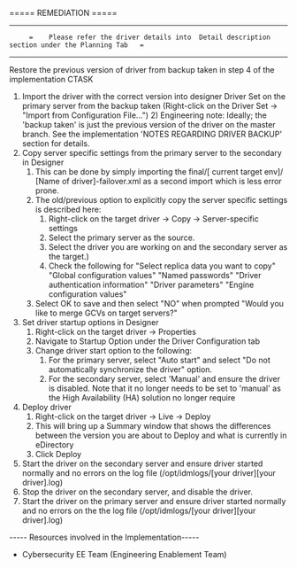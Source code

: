 ===== REMEDIATION ===== 

----------------------------------------------------------------------------------------------------------------------------------
         =    Please refer the driver details into  Detail description section under the Planning Tab   =
----------------------------------------------------------------------------------------------------------------------------------

Restore the previous version of driver from backup taken in step 4 of the implementation CTASK
1) Import the driver with the correct version into designer Driver Set on the primary server from the backup taken (Right-click on the Driver Set -> "Import from Configuration File...")
	2) Engineering note: Ideally; the 'backup taken' is just the previous version of the driver on the master branch. See the implementation 'NOTES REGARDING DRIVER BACKUP' section for details.
2) Copy server specific settings from the primary server to the secondary in Designer
	1) This can be done by simply importing the final/[ current target env]/ [Name of driver]-failover.xml as a second import which is less error prone.
	2) The old/previous  option to explicitly copy the server specific settings is described here:
		1)  Right-click on the target driver  -> Copy -> Server-specific settings
		2)  Select the primary server as the source.
		3)  Select the driver you are working on and the secondary server as the target.)
		4) Check the following for "Select replica data you want to copy"
          "Global configuration values"
          "Named passwords"
          "Driver authentication information"
          "Driver parameters"
          "Engine configuration values"
     3) Select OK to save and then select "NO" when prompted "Would you like to merge GCVs on target servers?"
3) Set driver startup options in Designer
	1) Right-click on the target driver -> Properties
	2) Navigate to Startup Option under the Driver Configuration tab
	3) Change driver start option to the following:
		1) For the primary server, select "Auto start" and select "Do not automatically synchronize the driver" option.
		2) For the secondary server, select 'Manual' and ensure the driver is disabled. Note that it no longer needs to be set to 'manual' as the High Availability (HA) solution no longer require
4)  Deploy driver
	1) Right-click on the target driver -> Live -> Deploy
	2)  This will bring up a Summary window that shows the differences between the version you are about to Deploy and what is currently in eDirectory
	3) Click Deploy 
6) Start the driver on the secondary server and ensure driver started normally and no errors on the log file (/opt/idmlogs/[your driver][your driver].log)
7) Stop the driver on the secondary server, and disable the driver.
8) Start the driver on the primary server and ensure driver started normally and no errors on the the log file (/opt/idmlogs/[your driver][your driver].log)

----- Resources involved in the Implementation-----
* Cybersecurity EE Team (Engineering Enablement Team)
